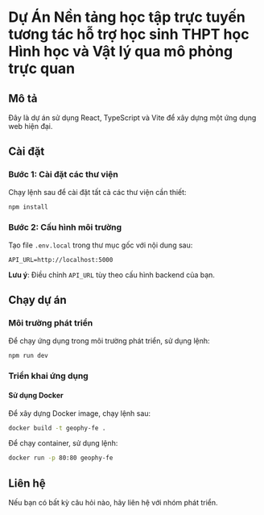 # Dự Án Nền tảng học tập trực tuyến tương tác hỗ trợ học sinh THPT học Hình học và Vật lý qua mô phỏng trực quan

## Mô tả
Đây là dự án sử dụng React, TypeScript và Vite để xây dựng một ứng dụng web hiện đại.

## Cài đặt

### Bước 1: Cài đặt các thư viện
Chạy lệnh sau để cài đặt tất cả các thư viện cần thiết:

```bash
npm install
```

### Bước 2: Cấu hình môi trường
Tạo file `.env.local` trong thư mục gốc với nội dung sau:

```env
API_URL=http://localhost:5000
```

**Lưu ý**: Điều chỉnh `API_URL` tùy theo cấu hình backend của bạn.

## Chạy dự án

### Môi trường phát triển
Để chạy ứng dụng trong môi trường phát triển, sử dụng lệnh:

```bash
npm run dev
```

### Triển khai ứng dụng

#### Sử dụng Docker
Để xây dựng Docker image, chạy lệnh sau:

```bash
docker build -t geophy-fe .
```

Để chạy container, sử dụng lệnh:

```bash
docker run -p 80:80 geophy-fe
```

## Liên hệ
Nếu bạn có bất kỳ câu hỏi nào, hãy liên hệ với nhóm phát triển.
